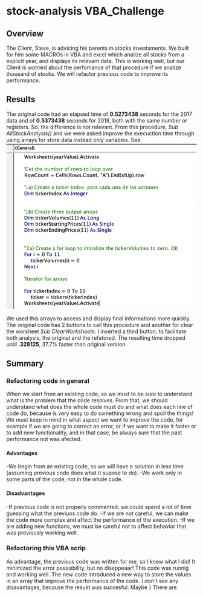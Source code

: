 # stock-analysis VBA_Challenge
##  Overview
 The Client, Steve,  is advicing his parents in stocks investsments. We built for him some MACROs in VBA and excel which analize all stocks from a explicit year, and displays its  relevant data. This is working well, but our Client is worried about   the perfomance of that procedure if we analize thousand of stocks. We will refactor previous code to improve its performance.
  
## Results
The original code had an elapsed time of **0.5273438** seconds for the 2017 data and of **0.5373438** seconds for 2018, both with the same number or registers. So, the difference is not relevant.  From this procedure, *Sub AllStockAnalysis()* and  we were asked improve the execuction time through using arrays for store data instead only variables. See ![](https://github.com/MariloyH/Stock_Analysis/blob/main/Refactored_Initializing_Arrays.png)

We used this arrays to access and display final informations more quickly. The original code has 2 buttons to call this procedure and another for clear the worsheet *Sub ClearWorksheets*. I inserted a third button, to facilitate both analysis, the original and the refatored.
The resulting time dropped until **.328125**, 37.7% faster than original version. 



## Summary 
### Refactoring code in general 
When we start from an existing code, so  we must to be sure to understand what is the problem that the code resolves. From that, we should understand what does the whole code must do and what does each line of code do, because is very easy to do something wrong and spoil the things! We must keep in mind in what aspect we want to improve the code, for example if we are going to correct an error, or if we want to make it faster or to add new functionality, and in that case, be always sure that the past performance not was afected. 

#### Advantages
   -We begin from an existing code, so we will have a solution in less time (assuming previous code does what it supose to do). 
   -We work only in some parts of the code, not in the whole code.   
#### Disadvantages 
   -If previous code is not properly commented, we could spend a lot of time guessing what the previuos code do.
   -If we are not careful, we can make the code more complex and affect the performance of the execution.
   -If we are adding new functions, we must be careful not to affect behavior that was previously working well. 
   
### Refactoring this VBA scrip
   As advantage, the previous code was written for me, so I knew what I did! It minimized the error posssibility, but no disappeaar!  This code was runnig and working well. The new code introduced a new way to store the values in an array  that improve the performance of the code. I don´t see any disavantages, because the resukt was succesful. Maybe } There are 
  
 

